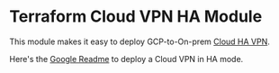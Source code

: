 # Terraform Cloud VPN HA Module

This module makes it easy to deploy GCP-to-On-prem [Cloud HA VPN](https://cloud.google.com/network-connectivity/docs/vpn/how-to/creating-ha-vpn#requirements).

Here's the [Google Readme](https://cloud.google.com/network-connectivity/docs/vpn/how-to/creating-ha-vpn#redundancy_types) to deploy a Cloud VPN in HA mode.